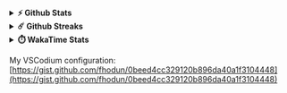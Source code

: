 <!-- ## Hello 👋, I'm Filip Hodun -->

<!--
- 🔭 I’m currently working on 
- 🌱 I’m currently learning 
- 👯 I’m looking to collaborate on 
- 🤔 I’m looking for help with 
- 💬 Ask me about 
- 📫 How to reach me: 
- 😄 Pronouns: he/him
- ⚡ Fun fact: 
-->

<details>    
  <summary><b>⚡ Github Stats</b></summary>
  <br />
  <img width="460em" src="https://github-readme-stats.vercel.app/api?username=fhodun&hide_border=true&show_icons=true&theme=tokyonight&include_all_commits=true" />
  <img height="180em" src="https://github-readme-stats.vercel.app/api/top-langs/?username=fhodun&hide_border=true&show_icons=true&theme=tokyonight&layout=compact&langs_count=8"/>
</details>

<details>    
  <summary><b>☄️ Github Streaks</b></summary>
  <br />
  <img width="460em" src="https://github-readme-streak-stats.herokuapp.com/?user=fhodun&hide_border=true&theme=tokyonight" />
</details>

<details>    
  <summary><b>⏱️ WakaTime Stats</b></summary>
  <br />
  <img width="460em" src="https://github-readme-stats.vercel.app/api/wakatime?username=d2f7eca4-4076-4cf0-9b5f-33cd419b2689&hide_border=true&theme=tokyonight" />
</details>

My VSCodium configuration: [https://gist.github.com/fhodun/0beed4cc329120b896da40a1f3104448](https://gist.github.com/fhodun/0beed4cc329120b896da40a1f3104448)
